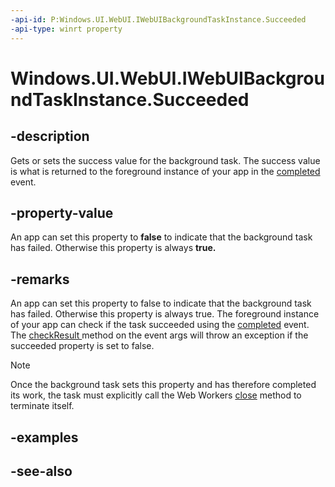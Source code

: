 ```yaml
---
-api-id: P:Windows.UI.WebUI.IWebUIBackgroundTaskInstance.Succeeded
-api-type: winrt property
---
```


<!-- Property syntax
public bool Succeeded { get;  set; }
-->

# Windows.UI.WebUI.IWebUIBackgroundTaskInstance.Succeeded

## -description
Gets or sets the success value for the background task. The success value is what is returned to the foreground instance of your app in the [completed](../windows.applicationmodel.background/backgroundtaskregistration_completed.md) event.

## -property-value
An app can set this property to **false** to indicate that the background task has failed. Otherwise this property is always **true.**

## -remarks
An app can set this property to false to indicate that the background task has failed. Otherwise this property is always true. The foreground instance of your app can check if the task succeeded using the [completed](../windows.applicationmodel.background/backgroundtaskregistration_completed.md) event. The [checkResult ](../windows.applicationmodel.background/backgroundtaskcompletedeventargs_checkresult_301563999.md) method on the event args will throw an exception if the succeeded property is set to false. 

> [!NOTE]
> Once the background task sets this property and has therefore completed its work, the task must explicitly call the Web Workers [close](http://msdn.microsoft.com/en-us/library/hh673568(v=VS.85).aspx) method to terminate itself.

## -examples

## -see-also
